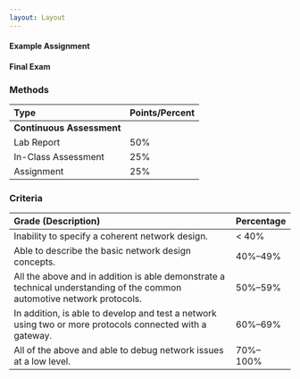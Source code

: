 ```yaml
---
layout: Layout
---
```


<!-- Describe Assessment procedure verbally -->

#### Example Assignment

<!-- Describe an example assignment definition -->

#### Final Exam

<!-- The final exam will be ... -->

### Methods

| Type                 | Points/Percent |
| :------------------- | :------------- |
| **Continuous Assessment** |            |
| Lab Report           | 50%            |
| In-Class Assessment  | 25%            |
| Assignment           | 25%            |

### Criteria

| Grade (Description)                                                                                                     | Percentage |
| :---------------------------------------------------------------------------------------------------------------------- | :--------- |
| Inability to specify a coherent network design.                                                                         | < 40%      |
| Able to describe the basic network design concepts.                                                                     | 40%–49%    |
| All the above and in addition is able demonstrate a technical understanding of the common automotive network protocols. | 50%–59%    |
| In addition, is able to develop and test a network using two or more protocols connected with a gateway.                | 60%–69%    |
| All of the above and able to debug network issues at a low level.                                                       | 70%–100%   |


<!-- more -->